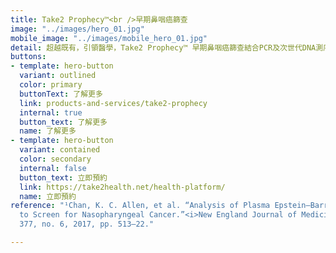 ```yaml
---
title: Take2 Prophecy™<br />早期鼻咽癌篩查
image: "../images/hero_01.jpg"
mobile_image: "../images/mobile_hero_01.jpg"
detail: 超越既有，引領醫學，Take2 Prophecy™ 早期鼻咽癌篩查結合PCR及次世代DNA測序技術，能有效檢測到早期鼻咽癌。數據顯示，越早發現癌症，治療的效果就會越好，而存活率也能大幅提升¹。早期鼻咽癌沒有明顯病徵，許多患者未有及時檢測，因而未能了解身體狀況，錯失治療的黃金期。懂得準備，便沒有跨不過的難關。
buttons:
- template: hero-button
  variant: outlined
  color: primary
  buttonText: 了解更多
  link: products-and-services/take2-prophecy
  internal: true
  button_text: 了解更多
  name: 了解更多
- template: hero-button
  variant: contained
  color: secondary
  internal: false
  button_text: 立即預約
  link: https://take2health.net/health-platform/
  name: 立即預約
reference: "¹Chan, K. C. Allen, et al. “Analysis of Plasma Epstein–Barr Virus DNA
  to Screen for Nasopharyngeal Cancer.”<i>New England Journal of Medicine</i>, vol.
  377, no. 6, 2017, pp. 513–22."

---
```

